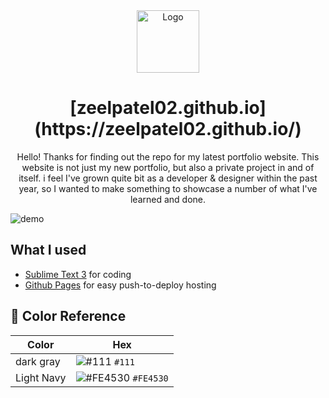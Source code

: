 <div align="center">
  <img alt="Logo" src="https://github.com/Zeelpatel02/Zeelpatel02.github.io/blob/main/img/1.png" width="100" />
</div>
<h1 align="center">
  [zeelpatel02.github.io](https://zeelpatel02.github.io/)
</h1>
<p align="center">
Hello! Thanks for finding out the repo for my latest portfolio website. This website is not just my new portfolio, but also a private project in and of itself. i feel I've grown quite bit as a developer & designer within the past year, so I wanted to make something to showcase a number of what I've learned and done.
</p>

![demo](https://github.com/Zeelpatel02/Zeelpatel02.github.io/blob/main/img/Zeel%20Patel%20_%20Pyt.png)

## What I used
- [Sublime Text 3](https://www.sublimetext.com/3) for coding
- [Github Pages](https://pages.github.com/) for easy push-to-deploy hosting

## 🎨 Color Reference

| Color          | Hex                                                                |
| -------------- | ------------------------------------------------------------------ |
| dark gray      | ![#111](https://via.placeholder.com/10/111?text=+)       `#111`    |
| Light Navy     | ![#FE4530](https://via.placeholder.com/10/FE4530?text=+) `#FE4530` |



